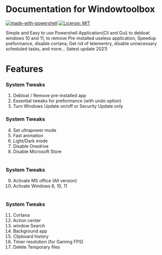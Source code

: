 # Documentation for Windowtoolbox

[![made-with-powershell](https://img.shields.io/badge/PowerShell-1f425f?logo=Powershell)](https://microsoft.com/PowerShell)
[![License: MIT](https://img.shields.io/badge/License-MIT-yellow.svg)](https://opensource.org/licenses/MIT)


Simple and Easy to use Powershell Application(Cli and Gui) to debloat windows 10 and 11, to remove Pre-installed useless application, Speedup preformance, disable cortana, Get rid of telementry, disable unnecessary scheduled tasks, and more... (latest update 2021)


# Features

### System Tweaks
1. Debloat / Remove pre-installed app <br />
2. Essential tweaks for preformance (with undo option) <br /> 
3. Turn Windows Update on/off or Security Update only <br />

### System Tweaks
4.  Set ultrapower mode <br />
5. Fast animation <br />
6. Light/Dark mode <br />
7. Disable Onedrive <br />
8. Disable Microsoft Store <br /><br />

### System Tweaks
9.  Activate MS office (All version) <br />
10. Activate Windows 8, 10, 11 <br /><br />

### System Tweaks
11. Cortana <br />
12. Action center <br />
13. window Search <br />
14. Background app <br />
15. Clipboard history <br />
16. Timer resolution (for Gaming FPS) <br />
17. Delete Temporary files <br />








